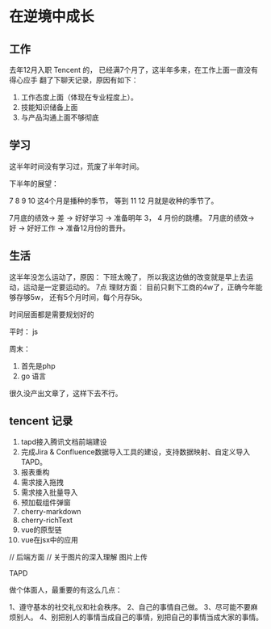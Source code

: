# 在逆境中成长

## 工作

  去年12月入职 Tencent 的， 已经满7个月了，这半年多来，在工作上面一直没有得心应手
  翻了下聊天记录，原因有如下：

  1. 工作态度上面（体现在专业程度上）。
  2. 技能知识储备上面
  3. 与产品沟通上面不够彻底

## 学习

  这半年时间没有学习过，荒废了半年时间。

  下半年的展望：

  7 8 9 10 这4个月是播种的季节， 等到 11 12 月就是收种的季节了。

  7月底的绩效-> 差 -> 好好学习 -> 准备明年 3， 4 月份的跳槽。
  7月底的绩效-> 好 -> 好好工作 -> 准备12月份的晋升。

## 生活

  这半年没怎么运动了，原因： 下班太晚了， 所以我这边做的改变就是早上去运动，运动是一定要运动的。 7点
  理财方面： 目前只剩下工商的4w了，正确今年能够存够5w， 还有5个月时间，每个月存5k。

时间层面都是需要规划好的

平时：
js

周末：

1. 首先是php
2. go 语言

很久没产出文章了，这样下去不行。

## tencent 记录

1. tapd接入腾讯文档前端建设
2. 完成Jira & Confluence数据导入工具的建设，支持数据映射、自定义导入TAPD。
3. 报表重构
4. 需求接入拖拽
5. 需求接入批量导入
6. 预加载组件弹窗
7. cherry-markdown
9. cherry-richText
10. vue的原型链
11. vue在jsx中的应用

// 后端方面
// 关于图片的深入理解  图片上传

TAPD

做个体面人，最重要的有这么几点：

1、遵守基本的社交礼仪和社会秩序。
2、自己的事情自己做。
3、尽可能不要麻烦别人。
4、别把别人的事情当成自己的事情，别把自己的事情当成大家的事情。
